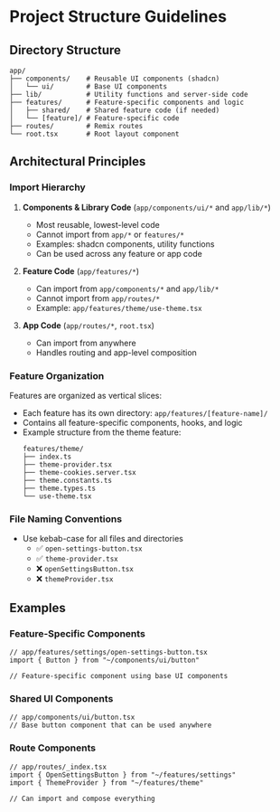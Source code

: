 # Project Structure Guidelines

## Directory Structure

```
app/
├── components/    # Reusable UI components (shadcn)
│   └── ui/        # Base UI components
├── lib/           # Utility functions and server-side code
├── features/      # Feature-specific components and logic
│   ├── shared/    # Shared feature code (if needed)
│   └── [feature]/ # Feature-specific code
├── routes/        # Remix routes
└── root.tsx       # Root layout component
```

## Architectural Principles

### Import Hierarchy

1. **Components & Library Code** (`app/components/ui/*` and `app/lib/*`)
   - Most reusable, lowest-level code
   - Cannot import from `app/*` or `features/*`
   - Examples: shadcn components, utility functions
   - Can be used across any feature or app code

2. **Feature Code** (`app/features/*`)
   - Can import from `app/components/*` and `app/lib/*`
   - Cannot import from `app/routes/*`
   - Example: `app/features/theme/use-theme.tsx`

3. **App Code** (`app/routes/*`, `root.tsx`)
   - Can import from anywhere
   - Handles routing and app-level composition

### Feature Organization

Features are organized as vertical slices:
- Each feature has its own directory: `app/features/[feature-name]/`
- Contains all feature-specific components, hooks, and logic
- Example structure from the theme feature:
  ```
  features/theme/
  ├── index.ts
  ├── theme-provider.tsx
  ├── theme-cookies.server.tsx
  ├── theme.constants.ts
  ├── theme.types.ts
  └── use-theme.tsx
  ```

### File Naming Conventions


- Use kebab-case for all files and directories 
  - ✅ `open-settings-button.tsx`
  - ✅ `theme-provider.tsx`
  - ❌ `openSettingsButton.tsx`
  - ❌ `themeProvider.tsx`

## Examples

### Feature-Specific Components
```tsx
// app/features/settings/open-settings-button.tsx
import { Button } from "~/components/ui/button"

// Feature-specific component using base UI components
```

### Shared UI Components
```tsx
// app/components/ui/button.tsx
// Base button component that can be used anywhere
```

### Route Components
```tsx
// app/routes/_index.tsx
import { OpenSettingsButton } from "~/features/settings"
import { ThemeProvider } from "~/features/theme"

// Can import and compose everything
```
